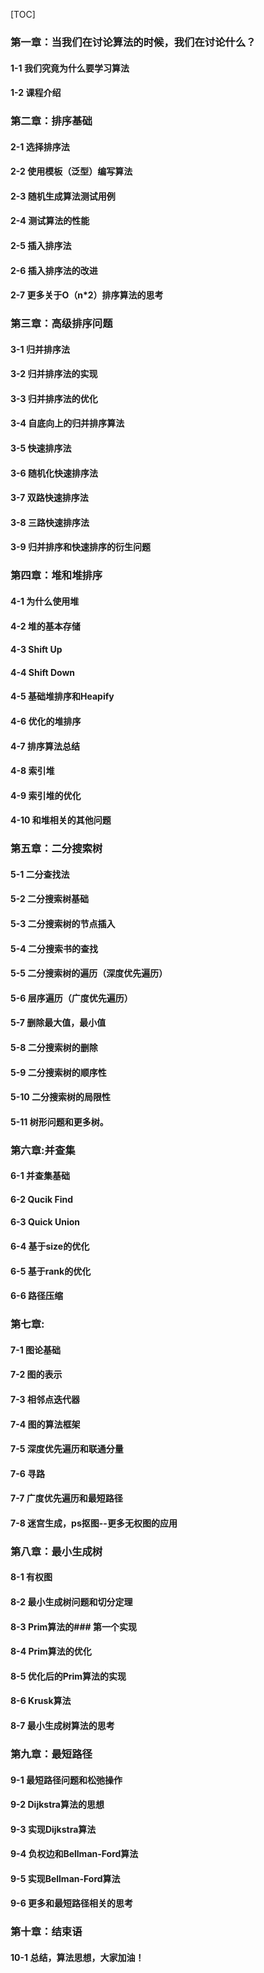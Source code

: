 [TOC]

### 第一章：当我们在讨论算法的时候，我们在讨论什么？

#### 1-1 我们究竟为什么要学习算法

#### 1-2 课程介绍

### 第二章：排序基础

#### 2-1 选择排序法

#### 2-2 使用模板（泛型）编写算法

#### 2-3 随机生成算法测试用例

#### 2-4 测试算法的性能

#### 2-5 插入排序法

#### 2-6 插入排序法的改进

#### 2-7 更多关于O（n*2）排序算法的思考

### 第三章：高级排序问题

#### 3-1 归并排序法

#### 3-2 归并排序法的实现

#### 3-3 归并排序法的优化

#### 3-4 自底向上的归并排序算法

#### 3-5 快速排序法

#### 3-6 随机化快速排序法

#### 3-7 双路快速排序法

#### 3-8 三路快速排序法

#### 3-9 归并排序和快速排序的衍生问题

### 第四章：堆和堆排序

#### 4-1 为什么使用堆

#### 4-2 堆的基本存储

#### 4-3 Shift Up

#### 4-4 Shift Down

#### 4-5 基础堆排序和Heapify

#### 4-6 优化的堆排序

#### 4-7 排序算法总结

#### 4-8 索引堆

#### 4-9 索引堆的优化

#### 4-10 和堆相关的其他问题

### 第五章：二分搜索树

#### 5-1 二分查找法

#### 5-2 二分搜索树基础

#### 5-3 二分搜索树的节点插入

#### 5-4 二分搜索书的查找

#### 5-5 二分搜索树的遍历（深度优先遍历）

#### 5-6 层序遍历（广度优先遍历）

#### 5-7 删除最大值，最小值

#### 5-8 二分搜索树的删除

#### 5-9 二分搜索树的顺序性

#### 5-10 二分搜索树的局限性

#### 5-11 树形问题和更多树。

### 第六章:并查集

#### 6-1 并查集基础

#### 6-2 Qucik Find

#### 6-3 Quick Union

#### 6-4 基于size的优化

#### 6-5 基于rank的优化

#### 6-6 路径压缩

### 第七章: 

#### 7-1 图论基础

#### 7-2 图的表示

#### 7-3 相邻点迭代器

#### 7-4 图的算法框架

#### 7-5 深度优先遍历和联通分量

#### 7-6 寻路

#### 7-7 广度优先遍历和最短路径

#### 7-8 迷宫生成，ps抠图--更多无权图的应用

### 第八章：最小生成树

#### 8-1 有权图

#### 8-2 最小生成树问题和切分定理

#### 8-3 Prim算法的### 第一个实现

#### 8-4 Prim算法的优化

#### 8-5 优化后的Prim算法的实现

#### 8-6 Krusk算法

#### 8-7 最小生成树算法的思考

### 第九章：最短路径

#### 9-1 最短路径问题和松弛操作

#### 9-2 Dijkstra算法的思想

#### 9-3 实现Dijkstra算法

#### 9-4 负权边和Bellman-Ford算法

#### 9-5 实现Bellman-Ford算法

#### 9-6 更多和最短路径相关的思考

### 第十章：结束语

#### 10-1 总结，算法思想，大家加油！